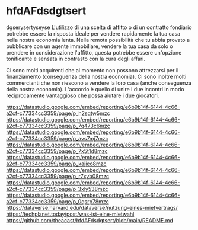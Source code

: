 # hfdAFdsdgtsert
dgserysertyseyse
L'utilizzo di una scelta di affitto o di un contratto fondiario potrebbe essere la risposta ideale per vendere rapidamente la tua casa nella nostra economia lenta. Nella remota possibilità che tu abbia provato a pubblicare con un agente immobiliare, vendere la tua casa da solo o prendere in considerazione l'affitto, questa potrebbe essere un'opzione tonificante e sensata in contrasto con la cura degli affari.

Ci sono molti acquirenti che al momento non possono attrezzarsi per il finanziamento (conseguenza della nostra economia). Ci sono inoltre molti commercianti che non riescono a vendere la loro casa (anche conseguenza della nostra economia). L'accordo è quello di unire i due incontri in modo reciprocamente vantaggioso che possa aiutare i due giocatori.

https://datastudio.google.com/embed/reporting/e6b9b14f-6144-4c66-a2cf-c77334cc3359/page/p_h2sqtw5mzc
https://datastudio.google.com/embed/reporting/e6b9b14f-6144-4c66-a2cf-c77334cc3359/page/p_7q473c6mzc
https://datastudio.google.com/embed/reporting/e6b9b14f-6144-4c66-a2cf-c77334cc3359/page/p_avs7mj7mzc
https://datastudio.google.com/embed/reporting/e6b9b14f-6144-4c66-a2cf-c77334cc3359/page/p_7x5t1d8mzc
https://datastudio.google.com/embed/reporting/e6b9b14f-6144-4c66-a2cf-c77334cc3359/page/p_kajieo8mzc
https://datastudio.google.com/embed/reporting/e6b9b14f-6144-4c66-a2cf-c77334cc3359/page/p_r7xyb08mzc
https://datastudio.google.com/embed/reporting/e6b9b14f-6144-4c66-a2cf-c77334cc3359/page/p_3xly538mzc
https://datastudio.google.com/embed/reporting/e6b9b14f-6144-4c66-a2cf-c77334cc3359/page/p_0qsrp78mzc
https://dataverse.harvard.edu/dataverse/nutzung-eines-mietvertrags/
https://techplanet.today/post/was-ist-eine-mietwahl
https://github.com/theacast/hfdAFdsdgtsert/blob/main/README.md
